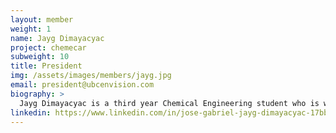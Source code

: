 ```yaml
---
layout: member
weight: 1
name: Jayg Dimayacyac
project: chemecar
subweight: 10
title: President
img: /assets/images/members/jayg.jpg
email: president@ubcenvision.com
biography: >
  Jayg Dimayacyac is a third year Chemical Engineering student who is working towards a Bachelors' in Applied Science with a minor in Commerce. As president of Envision, he oversees the goals of Envision, as well as its people, hoping to provide them with substantial professional development to launch them into their careers. Jayg has received plenty of achievements through Envision himself, including winning gold with his team at the Regional Chem-E-Car competition, winning silver at the AIChE Regional Paper Competition, and having the opportunity to qualify for the National level in both competitions. Outside of Envision and Chem-E-Car, Jayg has gotten to work under the Co-op program, performing research for the pulp and paper industry. In his spare time, Jayg enjoys singing and writing the a cappella pieces for UBC's competitive a cappella group, which competes annually in the ICCA.
linkedin: https://www.linkedin.com/in/jose-gabriel-jayg-dimayacyac-17bb0a131
---
```

